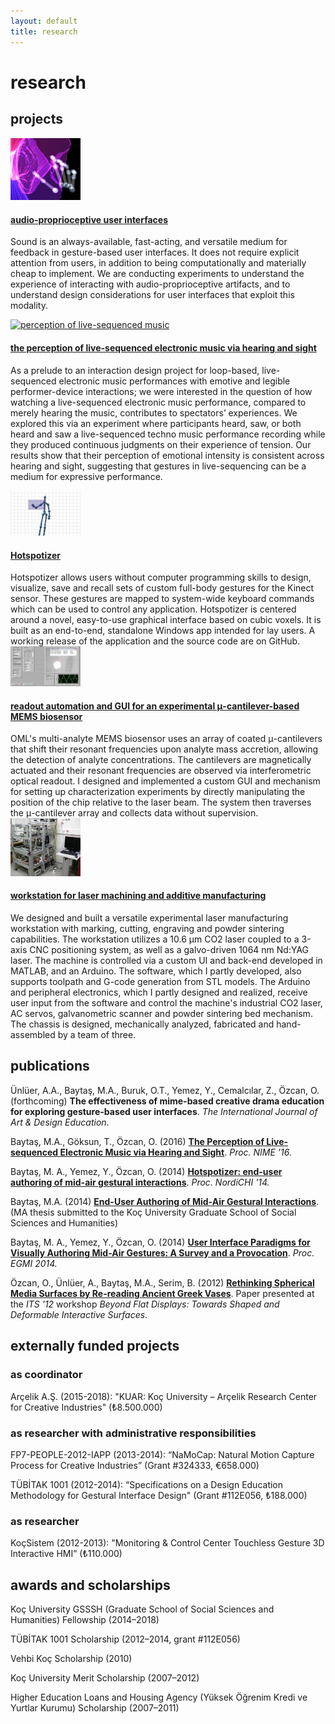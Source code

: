 ```yaml
---
layout: default
title: research
---
```


# research

## projects

<div class="media">
  <div class="media-left">
    <a href="/research/audio-proprioceptive/">
      <img class="media-object" src="img/audioprop-temp-sq.jpg" alt="audio-proprioceptive UIs" style="width: 8em;">
    </a>
  </div>
  <div class="media-body">
    <a href="/research/audio-proprioceptive/">
      <h4 class="media-heading">
        audio-proprioceptive user interfaces
      </h4>  
    </a>
    <p>
Sound is an always-available, fast-acting, and versatile medium for feedback in gesture-based user interfaces. It does not require explicit attention from users, in addition to being computationally and materially cheap to implement. We are conducting experiments to understand the experience of interacting with audio-proprioceptive artifacts, and to understand design considerations for user interfaces that exploit this modality.
</p>
  </div>
</div>

<div class="media">
  <div class="media-left">
    <a href="/research/techno-perception/">
      <img class="media-object" src="img/2016-perception.png" alt="perception of live-sequenced music" style="width: 8em;">
    </a>
  </div>
  <div class="media-body">
    <a href="/research/techno-perception/">
      <h4 class="media-heading">
        the perception of live-sequenced electronic music via hearing and sight
      </h4>  
    </a>
    <p>
As a prelude to an interaction design project for loop-based, live-sequenced electronic music performances with emotive and legible performer-device interactions; we were interested in the question of how watching a live-sequenced electronic music performance, compared to merely hearing the music, contributes to spectators’ experiences. We explored this via an experiment where participants heard, saw, or both heard and saw a live-sequenced techno music performance recording while they produced continuous judgments on their experience of tension. Our results show that their perception of emotional intensity is consistent across hearing and sight, suggesting that gestures in live-sequencing can be a medium for expressive performance.
    </p>
  </div>
</div>

<div class="media">
  <div class="media-left">
    <a href="/research/hotspotizer/">
      <img class="media-object" src="img/hotspotizer.jpg" alt="Hotspotizer" style="width: 8em;">
    </a>
  </div>
  <div class="media-body">
    <a href="/research/hotspotizer/">
      <h4 class="media-heading">Hotspotizer</h4>
    </a>
Hotspotizer allows users without computer programming skills to design, visualize, save and recall sets of custom full-body gestures for the Kinect sensor. These gestures are mapped to system-wide keyboard commands which can be used to control any application. Hotspotizer is centered around a novel, easy-to-use graphical interface based on cubic voxels. It is built as an end-to-end, standalone Windows app intended for lay users. A working release of the application and the source code are on GitHub.
  </div>
</div>

<div class="media">
  <div class="media-left">
    <a href="/research/biosensor-readout/">
      <img class="media-object" src="img/biosensor.png" alt="biosensor UI" style="width: 8em;">
    </a>
  </div>
  <div class="media-body">
    <a href="/research/biosensor-readout/">
      <h4 class="media-heading">readout automation and GUI for an experimental μ-cantilever-based MEMS biosensor</h4>
    </a>
OML's multi-analyte MEMS biosensor uses an array of coated μ-cantilevers that shift their resonant frequencies upon analyte mass accretion, allowing the detection of analyte concentrations. The cantilevers are magnetically actuated and their resonant frequencies are observed via interferometric optical readout. I designed and implemented a custom GUI and mechanism for setting up characterization experiments by directly manipulating the position of the chip relative to the laser beam. The system then traverses the μ-cantilever array and collects data without supervision.
  </div>
</div>

<div class="media">
  <div class="media-left">
    <a href="/research/laser-workstation/">
      <img class="media-object" src="img/laser.jpg" alt="laser workstation" style="width: 8em;">
    </a>
  </div>
  <div class="media-body">
    <a href="/research/laser-workstation/">
      <h4 class="media-heading">workstation for laser machining and additive manufacturing</h4>
    </a>
We designed and built a versatile experimental laser manufacturing workstation with marking, cutting, engraving and powder sintering capabilities. The workstation utilizes a 10.6 μm CO2 laser coupled to a 3-axis CNC positioning system, as well as a galvo-driven 1064 nm Nd:YAG laser. The machine is controlled via a custom UI and back-end developed in MATLAB, and an Arduino. The software, which I partly developed, also supports toolpath and G-code generation from STL models. The Arduino and peripheral electronics, which I partly designed and realized, receive user input from the software and control the machine's industrial CO2 laser, AC servos, galvanometric scanner and powder sintering bed mechanism. The chassis is designed, mechanically analyzed, fabricated and hand-assembled by a team of three.
  </div>
</div>

## publications

Ünlüer, A.A., Baytaş, M.A., Buruk, O.T., Yemez, Y., Cemalcılar, Z., Özcan, O. (forthcoming) **The effectiveness of mime-based creative drama education for exploring gesture-based user interfaces**. *The International Journal of Art & Design Education*.

Baytaş, M.A., Göksun, T., Özcan, O. (2016) **[The Perception of Live-sequenced Electronic Music via Hearing and Sight](http://www.nime.org/proceedings/2016/nime2016_paper0040.pdf)**. *Proc. NIME '16.*

Baytaş, M. A., Yemez, Y., Özcan, O. (2014) **[Hotspotizer: end-user authoring of mid-air gestural interactions](http://dl.acm.org/citation.cfm?id=2639255)**. *Proc. NordiCHI '14.*

Baytaş, M.A. (2014) **[End-User Authoring of Mid-Air Gestural Interactions](https://github.com/mbaytas/ma-thesis/releases)**. (MA thesis submitted to the Koç University Graduate School of Social Sciences and Humanities)

Baytaş, M. A., Yemez, Y., Özcan, O. (2014) **[User Interface Paradigms for Visually Authoring Mid-Air Gestures: A Survey and a Provocation](http://ceur-ws.org/Vol-1190/paper2.pdf)**. *Proc. EGMI 2014.*

Özcan, O., Ünlüer, A., Baytaş, M.A., Serim, B. (2012) **[Rethinking Spherical Media Surfaces by Re-reading Ancient Greek Vases](http://displayworkshop.media.mit.edu/ITS2012/downloads/paper-Ozcan.pdf)**. Paper presented at the *ITS '12* workshop *Beyond Flat Displays: Towards Shaped and Deformable Interactive Surfaces*.

## externally funded projects

### as coordinator

Arçelik A.Ş. (2015-2018): "KUAR: Koç University &ndash; Arçelik Research Center for Creative Industries" (&#8378;8.500.000)

### as researcher with administrative responsibilities

FP7-PEOPLE-2012-IAPP (2013-2014): “NaMoCap: Natural Motion Capture Process for Creative Industries” (Grant #324333, &euro;658.000)

TÜBİTAK 1001 (2012-2014): “Specifications on a Design Education Methodology for Gestural Interface Design" (Grant #112E056, &#8378;188.000)

### as researcher

KoçSistem (2012-2013): "Monitoring & Control Center Touchless Gesture 3D Interactive HMI” (&#8378;110.000)

## awards and scholarships

Koç University GSSSH (Graduate School of Social Sciences and Humanities) Fellowship (2014&ndash;2018)

TÜBİTAK 1001 Scholarship (2012&ndash;2014, grant #112E056)

Vehbi Koç Scholarship (2010)

Koç University Merit Scholarship (2007&ndash;2012)

Higher Education Loans and Housing Agency (Yüksek Öğrenim Kredi ve Yurtlar Kurumu) Scholarship (2007&ndash;2011)
